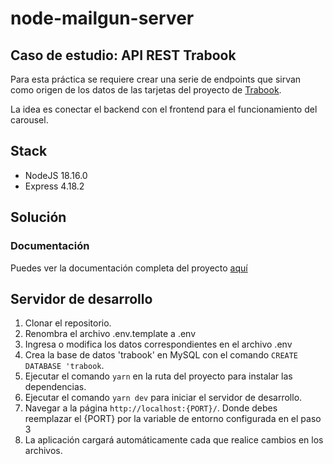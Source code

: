 # node-mailgun-server

## Caso de estudio: API REST Trabook

Para esta práctica se requiere crear una serie de endpoints que sirvan como origen de los datos de las tarjetas del proyecto de [Trabook](https://github.com/juanfix/01-peaku-ws-frontend).

La idea es conectar el backend con el frontend para el funcionamiento del carousel.

## Stack

- NodeJS 18.16.0
- Express 4.18.2

## Solución

### Documentación

Puedes ver la documentación completa del proyecto [aquí](public/docs/api-documentation.md)

## Servidor de desarrollo

1. Clonar el repositorio.
2. Renombra el archivo .env.template a .env
3. Ingresa o modifica los datos correspondientes en el archivo .env
4. Crea la base de datos 'trabook' en MySQL con el comando `CREATE DATABASE 'trabook`.
5. Ejecutar el comando `yarn` en la ruta del proyecto para instalar las dependencias.
6. Ejecutar el comando `yarn dev` para iniciar el servidor de desarrollo.
7. Navegar a la página `http://localhost:{PORT}/`. Donde debes reemplazar el {PORT} por la variable de entorno configurada en el paso 3
8. La aplicación cargará automáticamente cada que realice cambios en los archivos.
